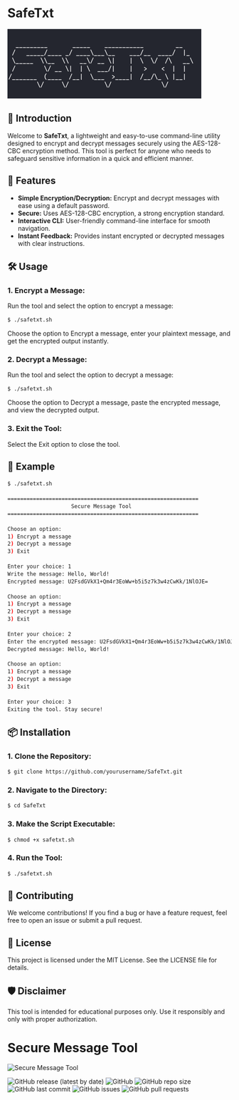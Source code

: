 
# SafeTxt

![SafeTxt](banner.png)

## 🚀 Introduction

Welcome to **SafeTxt**, a lightweight and easy-to-use command-line utility designed to encrypt and decrypt messages securely using the AES-128-CBC encryption method. This tool is perfect for anyone who needs to safeguard sensitive information in a quick and efficient manner.

## 🔐 Features

- **Simple Encryption/Decryption:** Encrypt and decrypt messages with ease using a default password.
- **Secure:** Uses AES-128-CBC encryption, a strong encryption standard.
- **Interactive CLI:** User-friendly command-line interface for smooth navigation.
- **Instant Feedback:** Provides instant encrypted or decrypted messages with clear instructions.

## 🛠️ Usage

### 1. **Encrypt a Message:**

Run the tool and select the option to encrypt a message:

```bash
$ ./safetxt.sh
```
Choose the option to Encrypt a message, enter your plaintext message, and get the encrypted output instantly.

### 2. **Decrypt a Message:**

Run the tool and select the option to decrypt a message:

```bash
$ ./safetxt.sh
```
Choose the option to Decrypt a message, paste the encrypted message, and view the decrypted output.
### 3. **Exit the Tool:**

Select the Exit option to close the tool.

## 📖 Example

```bash
$ ./safetxt.sh

============================================================
                    Secure Message Tool                     
============================================================

Choose an option:
1) Encrypt a message
2) Decrypt a message
3) Exit

Enter your choice: 1
Write the message: Hello, World!
Encrypted message: U2FsdGVkX1+Qm4r3EoWw+b5i5z7k3w4zCwKk/1NlOJE=

Choose an option:
1) Encrypt a message
2) Decrypt a message
3) Exit

Enter your choice: 2
Enter the encrypted message: U2FsdGVkX1+Qm4r3EoWw+b5i5z7k3w4zCwKk/1NlOJE=
Decrypted message: Hello, World!

Choose an option:
1) Encrypt a message
2) Decrypt a message
3) Exit

Enter your choice: 3
Exiting the tool. Stay secure!
```

## 📦 Installation

 ### 1. **Clone the Repository:**

 ```bash
 $ git clone https://github.com/yourusername/SafeTxt.git
```
### 2. **Navigate to the Directory:**

```bash
$ cd SafeTxt
```
### 3. **Make the Script Executable:**

```bash
$ chmod +x safetxt.sh
```

### 4. **Run the Tool:**
```bash
$ ./safetxt.sh
```

## 🌟 Contributing

We welcome contributions! If you find a bug or have a feature request, feel free to open an issue or submit a pull request.

## 📄 License

This project is licensed under the MIT License. See the LICENSE file for details.

## 🛡️ Disclaimer

This tool is intended for educational purposes only. Use it responsibly and only with proper authorization.


# Secure Message Tool

![Secure Message Tool](https://your-image-url.com/banner.png)

![GitHub release (latest by date)](https://img.shields.io/github/v/release/yourusername/secure-message-tool)
![GitHub](https://img.shields.io/github/license/yourusername/secure-message-tool)
![GitHub repo size](https://img.shields.io/github/repo-size/yourusername/secure-message-tool)
![GitHub last commit](https://img.shields.io/github/last-commit/yourusername/secure-message-tool)
![GitHub issues](https://img.shields.io/github/issues/yourusername/secure-message-tool)
![GitHub pull requests](https://img.shields.io/github/issues-pr/yourusername/secure-message-tool)




